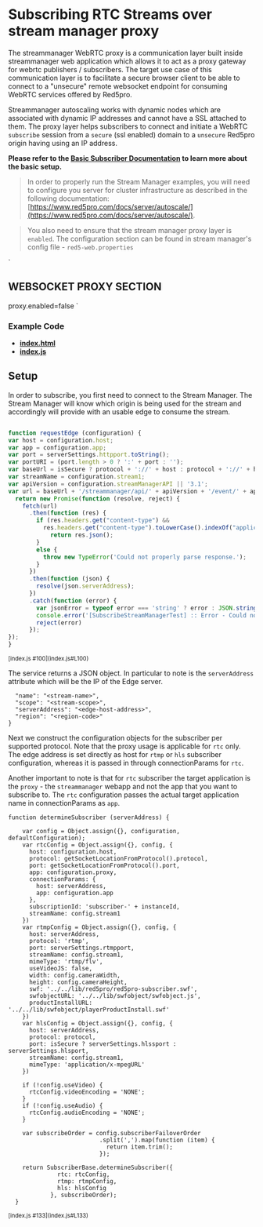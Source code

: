 # Subscribing RTC Streams over stream manager proxy

The streammanager WebRTC proxy is a communication layer built inside streammanager web application which allows it to act as a proxy gateway for webrtc publishers / subscribers. The target use case of this communication layer is to facilitate a secure browser client to be able to connect to a "unsecure" remote websocket endpoint for consuming WebRTC services offered by Red5pro. 

Streammanager autoscaling works with dynamic nodes which are associated with dynamic IP addresses and cannot have a SSL attached to them. The proxy layer helps subscribers to connect and initiate a WebRTC `subscribe` session from a `secure` (ssl enabled) domain to a `unsecure` Red5pro origin having using an IP address.


**Please refer to the [Basic Subscriber Documentation](../subscribe/README.md) to learn more about the basic setup.**

> In order to properly run the Stream Manager examples, you will need to configure you server for cluster infrastructure as described in the following documentation: [https://www.red5pro.com/docs/server/autoscale/](https://www.red5pro.com/docs/server/autoscale/).

> You also need to ensure that the stream manager proxy layer is `enabled`. The configuration section can be found in stream manager's config file - `red5-web.properties`

`
## WEBSOCKET PROXY SECTION
proxy.enabled=false
`

### Example Code
- **[index.html](index.html)**
- **[index.js](index.js)**

## Setup
In order to subscribe, you first need to connect to the Stream Manager. The Stream Manager will know which origin is being used for the stream and accordingly will provide with an usable edge to consume the stream.

```js

function requestEdge (configuration) {
var host = configuration.host;
var app = configuration.app;
var port = serverSettings.httpport.toString();
var portURI = (port.length > 0 ? ':' + port : '');
var baseUrl = isSecure ? protocol + '://' + host : protocol + '://' + host + portURI;
var streamName = configuration.stream1;
var apiVersion = configuration.streamManagerAPI || '3.1';
var url = baseUrl + '/streammanager/api/' + apiVersion + '/event/' + app + '/' + streamName + '?action=subscribe';
  return new Promise(function (resolve, reject) {
	fetch(url)
	  .then(function (res) {
		if (res.headers.get("content-type") &&
		  res.headers.get("content-type").toLowerCase().indexOf("application/json") >= 0) {
			return res.json();
		}
		else {
		  throw new TypeError('Could not properly parse response.');
		}
	  })
	  .then(function (json) {
		resolve(json.serverAddress);
	  })
	  .catch(function (error) {
		var jsonError = typeof error === 'string' ? error : JSON.stringify(error, null, 2)
		console.error('[SubscribeStreamManagerTest] :: Error - Could not request Edge IP from Stream Manager. ' + jsonError)
		reject(error)
	  });
});
}

```

<sup>
[index.js #100](index.js#L100)
</sup>

The service returns a JSON object. In particular to note is the `serverAddress` attribute which will be the IP of the Edge server.


```
  "name": "<stream-name>",
  "scope": "<stream-scope>",
  "serverAddress": "<edge-host-address>",
  "region": "<region-code>"
}
```

Next we construct the configuration objects for the subscriber per supported protocol. Note that the proxy usage is applicable for `rtc` only. The edge address is set directly as host for `rtmp` or `hls` subscriber configuration, whereas it is passed in through connectionParams for `rtc`.

Another important to note is that for `rtc` subscriber the target application is the `proxy` - the `streammanager` webapp and not the app that you want to subscribe to. The `rtc` configuration passes the actual target application name in connectionParams as `app`.

```
function determineSubscriber (serverAddress) {
	
    var config = Object.assign({}, configuration, defaultConfiguration);
    var rtcConfig = Object.assign({}, config, {
      host: configuration.host,
      protocol: getSocketLocationFromProtocol().protocol,
      port: getSocketLocationFromProtocol().port,
	  app: configuration.proxy,
	  connectionParams: {
		host: serverAddress,
		app: configuration.app
      },
      subscriptionId: 'subscriber-' + instanceId,
      streamName: config.stream1
    })
    var rtmpConfig = Object.assign({}, config, {
      host: serverAddress,
      protocol: 'rtmp',
      port: serverSettings.rtmpport,
      streamName: config.stream1,
      mimeType: 'rtmp/flv',
      useVideoJS: false,
      width: config.cameraWidth,
      height: config.cameraHeight,
      swf: '../../lib/red5pro/red5pro-subscriber.swf',
      swfobjectURL: '../../lib/swfobject/swfobject.js',
      productInstallURL: '../../lib/swfobject/playerProductInstall.swf'
    })
    var hlsConfig = Object.assign({}, config, {
      host: serverAddress,
      protocol: protocol,
      port: isSecure ? serverSettings.hlssport : serverSettings.hlsport,
      streamName: config.stream1,
      mimeType: 'application/x-mpegURL'
    })

    if (!config.useVideo) {
      rtcConfig.videoEncoding = 'NONE';
    }
    if (!config.useAudio) {
      rtcConfig.audioEncoding = 'NONE';
    }

    var subscribeOrder = config.subscriberFailoverOrder
                          .split(',').map(function (item) {
                            return item.trim();
                          });

    return SubscriberBase.determineSubscriber({
              rtc: rtcConfig,
              rtmp: rtmpConfig,
              hls: hlsConfig
            }, subscribeOrder);
  }
```

<sup>
[index.js #133](index.js#L133)
</sup>

